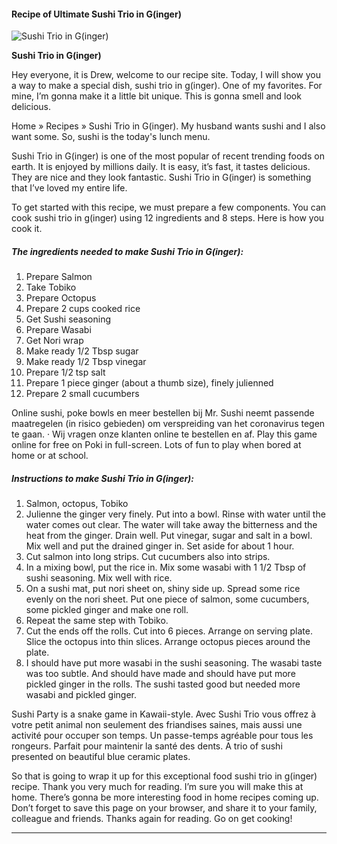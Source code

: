             

#### Recipe of Ultimate Sushi Trio in G(inger)

![Sushi Trio in G(inger)](https://img-global.cpcdn.com/recipes/f2402cc37e3dd698/751x532cq70/sushi-trio-in-ginger-recipe-main-photo.jpg)

**Sushi Trio in G(inger)**

Hey everyone, it is Drew, welcome to our recipe site. Today, I will show you a way to make a special dish, sushi trio in g(inger). One of my favorites. For mine, I’m gonna make it a little bit unique. This is gonna smell and look delicious.

Home » Recipes » Sushi Trio in G(inger). My husband wants sushi and I also want some. So, sushi is the today's lunch menu.

Sushi Trio in G(inger) is one of the most popular of recent trending foods on earth. It is enjoyed by millions daily. It is easy, it’s fast, it tastes delicious. They are nice and they look fantastic. Sushi Trio in G(inger) is something that I’ve loved my entire life.

To get started with this recipe, we must prepare a few components. You can cook sushi trio in g(inger) using 12 ingredients and 8 steps. Here is how you cook it.

##### The ingredients needed to make Sushi Trio in G(inger):

1.  Prepare Salmon
2.  Take Tobiko
3.  Prepare Octopus
4.  Prepare 2 cups cooked rice
5.  Get Sushi seasoning
6.  Prepare Wasabi
7.  Get Nori wrap
8.  Make ready 1/2 Tbsp sugar
9.  Make ready 1/2 Tbsp vinegar
10.  Prepare 1/2 tsp salt
11.  Prepare 1 piece ginger (about a thumb size), finely julienned
12.  Prepare 2 small cucumbers

Online sushi, poke bowls en meer bestellen bij Mr. Sushi neemt passende maatregelen (in risico gebieden) om verspreiding van het coronavirus tegen te gaan. · Wij vragen onze klanten online te bestellen en af. Play this game online for free on Poki in full-screen. Lots of fun to play when bored at home or at school.

##### Instructions to make Sushi Trio in G(inger):

1.  Salmon, octopus, Tobiko
2.  Julienne the ginger very finely. Put into a bowl. Rinse with water until the water comes out clear. The water will take away the bitterness and the heat from the ginger. Drain well. Put vinegar, sugar and salt in a bowl. Mix well and put the drained ginger in. Set aside for about 1 hour.
3.  Cut salmon into long strips. Cut cucumbers also into strips.
4.  In a mixing bowl, put the rice in. Mix some wasabi with 1 1/2 Tbsp of sushi seasoning. Mix well with rice.
5.  On a sushi mat, put nori sheet on, shiny side up. Spread some rice evenly on the nori sheet. Put one piece of salmon, some cucumbers, some pickled ginger and make one roll.
6.  Repeat the same step with Tobiko.
7.  Cut the ends off the rolls. Cut into 6 pieces. Arrange on serving plate. Slice the octopus into thin slices. Arrange octopus pieces around the plate.
8.  I should have put more wasabi in the sushi seasoning. The wasabi taste was too subtle. And should have made and should have put more pickled ginger in the rolls. The sushi tasted good but needed more wasabi and pickled ginger.

Sushi Party is a snake game in Kawaii-style. Avec Sushi Trio vous offrez à votre petit animal non seulement des friandises saines, mais aussi une activité pour occuper son temps. Un passe-temps agréable pour tous les rongeurs. Parfait pour maintenir la santé des dents. A trio of sushi presented on beautiful blue ceramic plates.

So that is going to wrap it up for this exceptional food sushi trio in g(inger) recipe. Thank you very much for reading. I’m sure you will make this at home. There’s gonna be more interesting food in home recipes coming up. Don’t forget to save this page on your browser, and share it to your family, colleague and friends. Thanks again for reading. Go on get cooking!

* * *